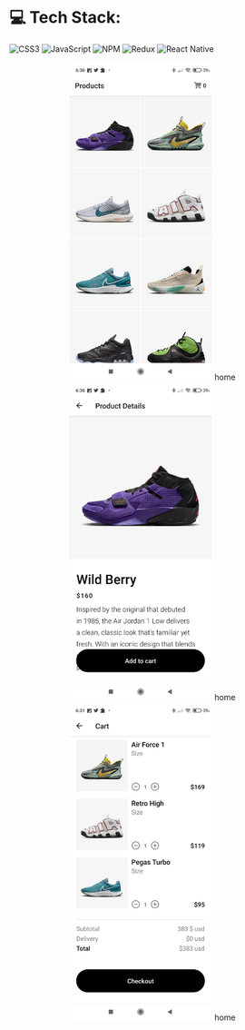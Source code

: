 # 💻 Tech Stack:
![CSS3](https://img.shields.io/badge/css3-%231572B6.svg?style=for-the-badge&logo=css3&logoColor=white) ![JavaScript](https://img.shields.io/badge/javascript-%23323330.svg?style=for-the-badge&logo=javascript&logoColor=%23F7DF1E)  ![NPM](https://img.shields.io/badge/NPM-%23000000.svg?style=for-the-badge&logo=npm&logoColor=white)  ![Redux](https://img.shields.io/badge/redux-%23593d88.svg?style=for-the-badge&logo=redux&logoColor=white) 
![React Native](https://img.shields.io/badge/react_native-%2320232a.svg?style=for-the-badge&logo=react&logoColor=%2361DAFB)
<div style="text-align: center;">
  <img src="images/Screenshot_2023-04-07-06-30-33-018_com.zangets404.NikeApp.jpg" alt="Image" style="width: 50%;">
home
<img src="images/Screenshot_2023-04-07-06-30-46-193_com.zangets404.NikeApp.jpg" alt="Image" style="width: 50%;">
home
<img src="images/Screenshot_2023-04-07-06-31-02-671_com.zangets404.NikeApp.jpg" alt="Image" style="width: 50%;">
home

  <div/>





